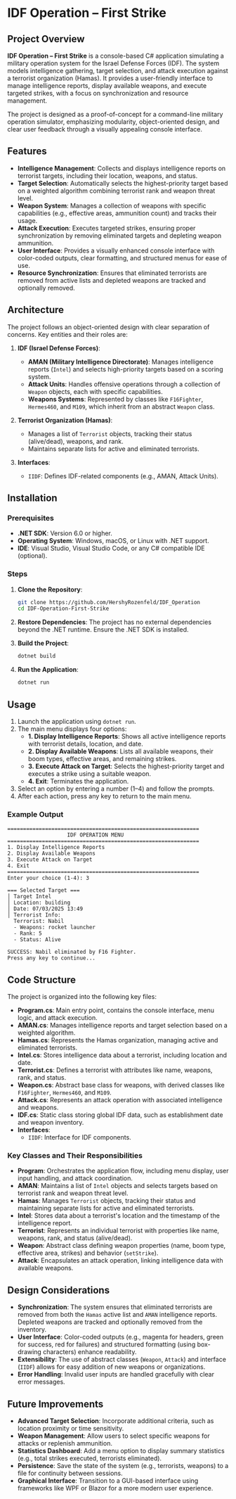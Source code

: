 # IDF Operation – First Strike

## Project Overview

**IDF Operation – First Strike** is a console-based C# application simulating a military operation system for the Israel Defense Forces (IDF). The system models intelligence gathering, target selection, and attack execution against a terrorist organization (Hamas). It provides a user-friendly interface to manage intelligence reports, display available weapons, and execute targeted strikes, with a focus on synchronization and resource management.

The project is designed as a proof-of-concept for a command-line military operation simulator, emphasizing modularity, object-oriented design, and clear user feedback through a visually appealing console interface.

## Features

- **Intelligence Management**: Collects and displays intelligence reports on terrorist targets, including their location, weapons, and status.
- **Target Selection**: Automatically selects the highest-priority target based on a weighted algorithm combining terrorist rank and weapon threat level.
- **Weapon System**: Manages a collection of weapons with specific capabilities (e.g., effective areas, ammunition count) and tracks their usage.
- **Attack Execution**: Executes targeted strikes, ensuring proper synchronization by removing eliminated targets and depleting weapon ammunition.
- **User Interface**: Provides a visually enhanced console interface with color-coded outputs, clear formatting, and structured menus for ease of use.
- **Resource Synchronization**: Ensures that eliminated terrorists are removed from active lists and depleted weapons are tracked and optionally removed.

## Architecture

The project follows an object-oriented design with clear separation of concerns. Key entities and their roles are:

1. **IDF (Israel Defense Forces)**:

   - **AMAN (Military Intelligence Directorate)**: Manages intelligence reports (`Intel`) and selects high-priority targets based on a scoring system.
   - **Attack Units**: Handles offensive operations through a collection of `Weapon` objects, each with specific capabilities.
   - **Weapons Systems**: Represented by classes like `F16Fighter`, `Hermes460`, and `M109`, which inherit from an abstract `Weapon` class.

2. **Terrorist Organization (Hamas)**:

   - Manages a list of `Terrorist` objects, tracking their status (alive/dead), weapons, and rank.
   - Maintains separate lists for active and eliminated terrorists.

3. **Interfaces**:

   - `IIDF`: Defines IDF-related components (e.g., AMAN, Attack Units).

## Installation

### Prerequisites

- **.NET SDK**: Version 6.0 or higher.
- **Operating System**: Windows, macOS, or Linux with .NET support.
- **IDE**: Visual Studio, Visual Studio Code, or any C# compatible IDE (optional).

### Steps

1. **Clone the Repository**:

   ```bash
   git clone https://github.com/HershyRozenfeld/IDF_Operation
   cd IDF-Operation-First-Strike
   ```

2. **Restore Dependencies**: The project has no external dependencies beyond the .NET runtime. Ensure the .NET SDK is installed.

3. **Build the Project**:

   ```bash
   dotnet build
   ```

4. **Run the Application**:

   ```bash
   dotnet run
   ```

## Usage

1. Launch the application using `dotnet run`.
2. The main menu displays four options:
   - **1. Display Intelligence Reports**: Shows all active intelligence reports with terrorist details, location, and date.
   - **2. Display Available Weapons**: Lists all available weapons, their boom types, effective areas, and remaining strikes.
   - **3. Execute Attack on Target**: Selects the highest-priority target and executes a strike using a suitable weapon.
   - **4. Exit**: Terminates the application.
3. Select an option by entering a number (1–4) and follow the prompts.
4. After each action, press any key to return to the main menu.

### Example Output

```plaintext
=============================================================
                   IDF OPERATION MENU
=============================================================
1. Display Intelligence Reports
2. Display Available Weapons
3. Execute Attack on Target
4. Exit
=============================================================
Enter your choice (1-4): 3

=== Selected Target ===
│ Target Intel
│ Location: building
│ Date: 07/03/2025 13:49
│ Terrorist Info:
  Terrorist: Nabil
  - Weapons: rocket launcher
  - Rank: 5
  - Status: Alive

SUCCESS: Nabil eliminated by F16 Fighter.
Press any key to continue...
```

## Code Structure

The project is organized into the following key files:

- **Program.cs**: Main entry point, contains the console interface, menu logic, and attack execution.
- **AMAN.cs**: Manages intelligence reports and target selection based on a weighted algorithm.
- **Hamas.cs**: Represents the Hamas organization, managing active and eliminated terrorists.
- **Intel.cs**: Stores intelligence data about a terrorist, including location and date.
- **Terrorist.cs**: Defines a terrorist with attributes like name, weapons, rank, and status.
- **Weapon.cs**: Abstract base class for weapons, with derived classes like `F16Fighter`, `Hermes460`, and `M109`.
- **Attack.cs**: Represents an attack operation with associated intelligence and weapons.
- **IDF.cs**: Static class storing global IDF data, such as establishment date and weapon inventory.
- **Interfaces**:
  - `IIDF`: Interface for IDF components.

### Key Classes and Their Responsibilities

- **Program**: Orchestrates the application flow, including menu display, user input handling, and attack coordination.
- **AMAN**: Maintains a list of `Intel` objects and selects targets based on terrorist rank and weapon threat level.
- **Hamas**: Manages `Terrorist` objects, tracking their status and maintaining separate lists for active and eliminated terrorists.
- **Intel**: Stores data about a terrorist's location and the timestamp of the intelligence report.
- **Terrorist**: Represents an individual terrorist with properties like name, weapons, rank, and status (alive/dead).
- **Weapon**: Abstract class defining weapon properties (name, boom type, effective area, strikes) and behavior (`setStrike`).
- **Attack**: Encapsulates an attack operation, linking intelligence data with available weapons.

## Design Considerations

- **Synchronization**: The system ensures that eliminated terrorists are removed from both the `Hamas` active list and `AMAN` intelligence reports. Depleted weapons are tracked and optionally removed from the inventory.
- **User Interface**: Color-coded outputs (e.g., magenta for headers, green for success, red for failures) and structured formatting (using box-drawing characters) enhance readability.
- **Extensibility**: The use of abstract classes (`Weapon`, `Attack`) and interface (`IIDF`) allows for easy addition of new weapons or organizations.
- **Error Handling**: Invalid user inputs are handled gracefully with clear error messages.

## Future Improvements

- **Advanced Target Selection**: Incorporate additional criteria, such as location proximity or time sensitivity.
- **Weapon Management**: Allow users to select specific weapons for attacks or replenish ammunition.
- **Statistics Dashboard**: Add a menu option to display summary statistics (e.g., total strikes executed, terrorists eliminated).
- **Persistence**: Save the state of the system (e.g., terrorists, weapons) to a file for continuity between sessions.
- **Graphical Interface**: Transition to a GUI-based interface using frameworks like WPF or Blazor for a more modern user experience.
